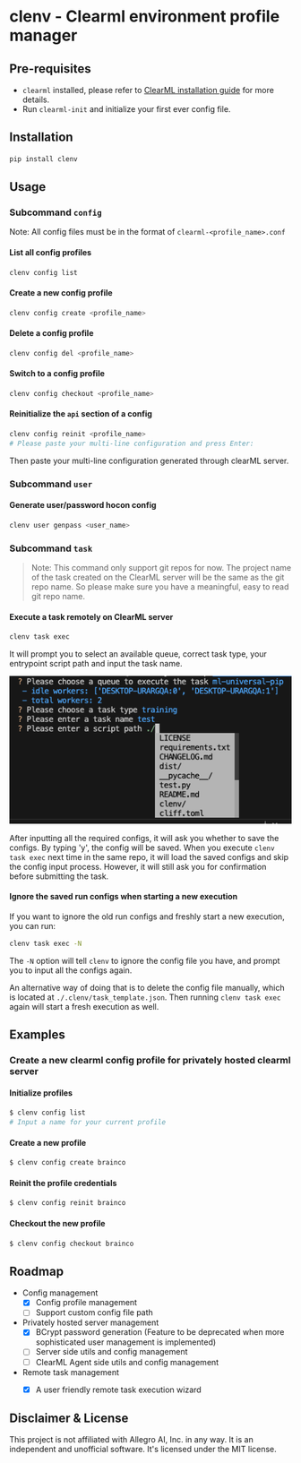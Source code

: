 # clenv - Clearml environment profile manager



## Pre-requisites

- `clearml` installed, please refer to [ClearML installation guide](https://clear.ml/docs/latest/docs/getting_started/ds/ds_first_steps) for more details.
- Run `clearml-init` and initialize your first ever config file.



## Installation

```bash
pip install clenv
```


## Usage

### Subcommand `config`
Note: All config files must be in the format of `clearml-<profile_name>.conf`

#### List all config profiles
```bash
clenv config list
```

#### Create a new config profile
```bash
clenv config create <profile_name>
```

#### Delete a config profile
```bash
clenv config del <profile_name>
```

#### Switch to a config profile
```bash
clenv config checkout <profile_name>
```

#### Reinitialize the `api` section of a config
```bash
clenv config reinit <profile_name>
# Please paste your multi-line configuration and press Enter:
```
Then paste your multi-line configuration generated through clearML server.

### Subcommand `user`

#### Generate user/password hocon config
```bash
clenv user genpass <user_name>
```

### Subcommand `task`

> Note: This command only support git repos for now. The project name of the task created on the ClearML server will be the same as the git repo name. So please make sure you have a meaningful, easy to read git repo name.

#### Execute a task remotely on ClearML server

```bash
clenv task exec
```

It will prompt you to select an available queue, correct task type, your entrypoint script path and input the task name.

![clenv-task-exec-1](./static/clenv-task-exec-1.png)

After inputting all the required configs, it will ask you whether to save the configs. By typing 'y', the config will be saved. When you execute `clenv task exec` next time in the same repo, it will load the saved configs and skip the config input process. However, it will still ask you for confirmation before submitting the task.

#### Ignore the saved run configs when starting a new execution

If you want to ignore the old run configs and freshly start a new execution, you can run:

```bash
clenv task exec -N
```

The `-N` option will tell `clenv` to ignore the config file you have, and prompt you to input all the configs again.

An alternative way of doing that is to delete the config file manually, which is located at `./.clenv/task_template.json`. Then running `clenv task exec` again will start a fresh execution as well.

## Examples

### Create a new clearml config profile for privately hosted clearml server 

#### Initialize profiles

```bash
$ clenv config list
# Input a name for your current profile
```

#### Create a new profile

```bash
$ clenv config create brainco
```

#### Reinit the profile credentials

```bash
$ clenv config reinit brainco
```

#### Checkout the new profile

```bash
$ clenv config checkout brainco
```

## Roadmap
- Config management
  - [x] Config profile management
  - [ ] Support custom config file path
- Privately hosted server management
  - [x] BCrypt password generation (Feature to be deprecated when more sophisticated user management is implemented)
  - [ ] Server side utils and config management
  - [ ] ClearML Agent side utils and config management
- Remote task management
  - [x] A user friendly remote task execution wizard




## Disclaimer & License
This project is not affiliated with Allegro AI, Inc. in any way. It is an independent and unofficial software. It's licensed under the MIT license.